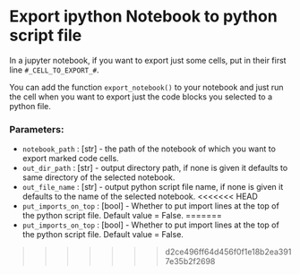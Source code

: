 # Export ipython Notebook to python script file

In a jupyter notebook, if you want to export just some cells, put in their first line `#_CELL_TO_EXPORT_#`.

You can add the function `export_notebook()` to your notebook and just run the cell when you want to export just the code blocks you selected to a python file.

### Parameters:
- `notebook_path` : [str] - the path of the notebook of which you want to export marked code cells.
- `out_dir_path` : [str] - output directory path, if none is given it defaults to same directory of the selected notebook.
- `out_file_name` : [str] - output python script file name, if none is given it defaults to the name of the selected notebook.
<<<<<<< HEAD
- `put_imports_on_top` : [bool] - Whether to put import lines at the top of the python script file. Default value = False.
=======
- `put_imports_on_top` : [bool] - Whether to put import lines at the top of the python script file. Default value = False.
>>>>>>> d2ce496ff64d456f0f1e18b2ea3917e35b2f2698
